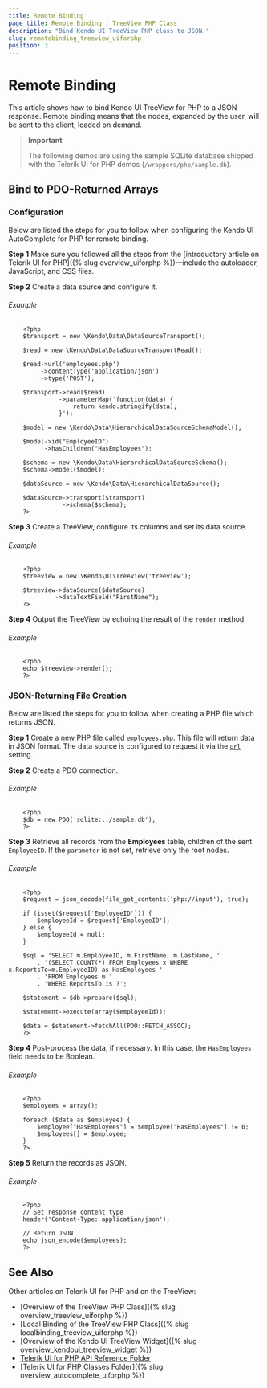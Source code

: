 ```yaml
---
title: Remote Binding
page_title: Remote Binding | TreeView PHP Class
description: "Bind Kendo UI TreeView PHP class to JSON."
slug: remotebinding_treeview_uiforphp
position: 3
---
```


# Remote Binding

This article shows how to bind Kendo UI TreeView for PHP to a JSON response. Remote binding means that the nodes, expanded by the user, will be sent to the client, loaded on demand.

> **Important**
>
> The following demos are using the sample SQLite database shipped with the Telerik UI for PHP demos (`/wrappers/php/sample.db`).

## Bind to PDO-Returned Arrays

### Configuration

Below are listed the steps for you to follow when configuring the Kendo UI AutoComplete for PHP for remote binding.

**Step 1** Make sure you followed all the steps from the [introductory article on Telerik UI for PHP]({% slug overview_uiforphp %})&mdash;include the autoloader, JavaScript, and CSS files.

**Step 2** Create a data source and configure it.

###### Example

        <?php
        $transport = new \Kendo\Data\DataSourceTransport();

        $read = new \Kendo\Data\DataSourceTransportRead();

        $read->url('employees.php')
             ->contentType('application/json')
             ->type('POST');

        $transport->read($read)
                  ->parameterMap('function(data) {
                      return kendo.stringify(data);
                  }');

        $model = new \Kendo\Data\HierarchicalDataSourceSchemaModel();

        $model->id("EmployeeID")
              ->hasChildren("HasEmployees");

        $schema = new \Kendo\Data\HierarchicalDataSourceSchema();
        $schema->model($model);

        $dataSource = new \Kendo\Data\HierarchicalDataSource();

        $dataSource->transport($transport)
                   ->schema($schema);
        ?>

**Step 3** Create a TreeView, configure its columns and set its data source.

###### Example

        <?php
        $treeview = new \Kendo\UI\TreeView('treeview');

        $treeview->dataSource($dataSource)
                 ->dataTextField("FirstName");
        ?>

**Step 4** Output the TreeView by echoing the result of the `render` method.

###### Example

        <?php
        echo $treeview->render();
        ?>

### JSON-Returning File Creation

Below are listed the steps for you to follow when creating a PHP file which returns JSON.

**Step 1** Create a new PHP file called `employees.php`. This file will return data in JSON format. The data source is configured to request it via the [`url`](/api/php/Kendo/Data/DataSourceTransportRead#url) setting.

**Step 2** Create a PDO connection.

###### Example

        <?php
        $db = new PDO('sqlite:../sample.db');
        ?>

**Step 3** Retrieve all records from the **Employees** table, children of the sent `EmployeeID`. If the `parameter` is not set, retrieve only the root nodes.

###### Example

        <?php
        $request = json_decode(file_get_contents('php://input'), true);

        if (isset($request['EmployeeID'])) {
            $employeeId = $request['EmployeeID'];
        } else {
            $employeeId = null;
        }

        $sql = 'SELECT m.EmployeeID, m.FirstName, m.LastName, '
            . '(SELECT COUNT(*) FROM Employees x WHERE x.ReportsTo=m.EmployeeID) as HasEmployees '
            . 'FROM Employees m '
            . 'WHERE ReportsTo is ?';

        $statement = $db->prepare($sql);

        $statement->execute(array($employeeId));

        $data = $statement->fetchAll(PDO::FETCH_ASSOC);
        ?>

<!--*-->
**Step 4** Post-process the data, if necessary. In this case, the `HasEmployees` field needs to be Boolean.

###### Example

        <?php
        $employees = array();

        foreach ($data as $employee) {
            $employee["HasEmployees"] = $employee["HasEmployees"] != 0;
            $employees[] = $employee;
        }
        ?>

**Step 5** Return the records as JSON.

###### Example

        <?php
        // Set response content type
        header('Content-Type: application/json');

        // Return JSON
        echo json_encode($employees);
        ?>

## See Also

Other articles on Telerik UI for PHP and on the TreeView:

* [Overview of the TreeView PHP Class]({% slug overview_treeview_uiforphp %})
* [Local Binding of the TreeView PHP Class]({% slug localbinding_treeview_uiforphp %})
* [Overview of the Kendo UI TreeView Widget]({% slug overview_kendoui_treeview_widget %})
* [Telerik UI for PHP API Reference Folder](/api/php/Kendo/UI/AutoComplete)
* [Telerik UI for PHP Classes Folder]({% slug overview_autocomplete_uiforphp %})
